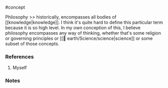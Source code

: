 #concept

Philosophy >> historically, encompasses all bodies of [[knowledge|knowledge]].
I think it's quite hard to define this particular term because it is so high level. In my own conception of this, I believe philosophy encompasses any way of thinking, whether that's some religion or governing principles or [[🏡 earth/Science/science|science]] or some subset of those concepts. 

### References
1. Myself

### Notes




